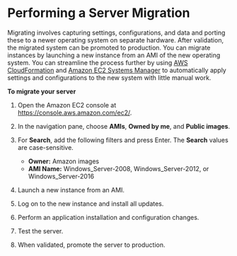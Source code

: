 # Performing a Server Migration<a name="os-migration"></a>

Migrating involves capturing settings, configurations, and data and porting these to a newer operating system on separate hardware\. After validation, the migrated system can be promoted to production\. You can migrate instances by launching a new instance from an AMI of the new operating system\. You can streamline the process further by using [AWS CloudFormation](https://aws.amazon.com/documentation/cloudformation/) and [Amazon EC2 Systems Manager](https://aws.amazon.com/documentation/ec2/#Amazon_EC2_Systems_Manager) to automatically apply settings and configurations to the new system with little manual work\.

**To migrate your server**

1. Open the Amazon EC2 console at [https://console\.aws\.amazon\.com/ec2/](https://console.aws.amazon.com/ec2/)\.

1. In the navigation pane, choose **AMIs**, **Owned by me**, and **Public images**\.

1. For **Search**, add the following filters and press Enter\. The **Search** values are case\-sensitive\.
   + **Owner:** Amazon images
   + **AMI Name:** Windows\_Server\-2008, Windows\_Server\-2012, or Windows\_Server\-2016

1. Launch a new instance from an AMI\.

1. Log on to the new instance and install all updates\.

1. Perform an application installation and configuration changes\.

1. Test the server\.

1. When validated, promote the server to production\.
